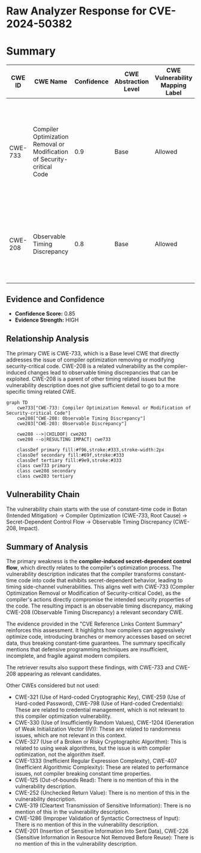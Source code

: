 # Raw Analyzer Response for CVE-2024-50382

# Summary
| CWE ID | CWE Name | Confidence | CWE Abstraction Level | CWE Vulnerability Mapping Label | CWE-Vulnerability Mapping Notes |
|---|---|---|---|---|---|
| CWE-733 | Compiler Optimization Removal or Modification of Security-critical Code | 0.9 | Base | Allowed | Primary CWE: The root cause is a compiler optimization that removes or modifies security-critical code, specifically code intended to be constant-time.|
| CWE-208 | Observable Timing Discrepancy | 0.8 | Base | Allowed | Secondary CWE: The compiler-induced changes lead to timing discrepancies that can be observed by an attacker.|

## Evidence and Confidence

*   **Confidence Score:** 0.85
*   **Evidence Strength:** HIGH

## Relationship Analysis
The primary CWE is CWE-733, which is a Base level CWE that directly addresses the issue of compiler optimization removing or modifying security-critical code. CWE-208 is a related vulnerability as the compiler-induced changes lead to observable timing discrepancies that can be exploited. CWE-208 is a parent of other timing related issues but the vulnerability description does not give sufficient detail to go to a more specific timing related CWE.

```mermaid
graph TD
    cwe733["CWE-733: Compiler Optimization Removal or Modification of Security-critical Code"]
    cwe208["CWE-208: Observable Timing Discrepancy"]
    cwe203["CWE-203: Observable Discrepancy"]

    cwe208 -->|CHILDOF| cwe203
    cwe208 --o|RESULTING IMPACT| cwe733
    
    classDef primary fill:#f96,stroke:#333,stroke-width:2px
    classDef secondary fill:#69f,stroke:#333
    classDef tertiary fill:#9e9,stroke:#333
    class cwe733 primary
    class cwe208 secondary
    class cwe203 tertiary
```

## Vulnerability Chain
The vulnerability chain starts with the use of constant-time code in Botan (Intended Mitigation) -> Compiler Optimization (CWE-733, Root Cause) -> Secret-Dependent Control Flow -> Observable Timing Discrepancy (CWE-208, Impact).

## Summary of Analysis
The primary weakness is the **compiler-induced secret-dependent control flow**, which directly relates to the compiler's optimization process. The vulnerability description indicates that the compiler transforms constant-time code into code that exhibits secret-dependent behavior, leading to timing side-channel vulnerabilities. This aligns well with CWE-733 (Compiler Optimization Removal or Modification of Security-critical Code), as the compiler's actions directly compromise the intended security properties of the code. The resulting impact is an observable timing discrepancy, making CWE-208 (Observable Timing Discrepancy) a relevant secondary CWE.

The evidence provided in the "CVE Reference Links Content Summary" reinforces this assessment. It highlights how compilers can aggressively optimize code, introducing branches or memory accesses based on secret data, thus breaking constant-time guarantees. The summary specifically mentions that defensive programming techniques are insufficient, incomplete, and fragile against modern compilers.

The retriever results also support these findings, with CWE-733 and CWE-208 appearing as relevant candidates.

Other CWEs considered but not used:

*   CWE-321 (Use of Hard-coded Cryptographic Key), CWE-259 (Use of Hard-coded Password), CWE-798 (Use of Hard-coded Credentials): These are related to credential management, which is not relevant to this compiler optimization vulnerability.
*   CWE-330 (Use of Insufficiently Random Values), CWE-1204 (Generation of Weak Initialization Vector (IV)): These are related to randomness issues, which are not relevant in this context.
*   CWE-327 (Use of a Broken or Risky Cryptographic Algorithm): This is related to using weak algorithms, but the issue is with compiler optimization, not the algorithm itself.
*   CWE-1333 (Inefficient Regular Expression Complexity), CWE-407 (Inefficient Algorithmic Complexity): These are related to performance issues, not compiler breaking constant time properties.
*   CWE-125 (Out-of-bounds Read): There is no mention of this in the vulnerability description.
*   CWE-252 (Unchecked Return Value): There is no mention of this in the vulnerability description.
*   CWE-319 (Cleartext Transmission of Sensitive Information): There is no mention of this in the vulnerability description.
*   CWE-1286 (Improper Validation of Syntactic Correctness of Input): There is no mention of this in the vulnerability description.
*   CWE-201 (Insertion of Sensitive Information Into Sent Data), CWE-226 (Sensitive Information in Resource Not Removed Before Reuse): There is no mention of this in the vulnerability description.